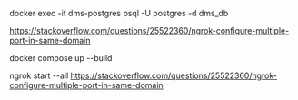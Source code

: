
docker exec -it dms-postgres psql -U postgres -d dms_db

https://stackoverflow.com/questions/25522360/ngrok-configure-multiple-port-in-same-domain

 docker compose up --build

ngrok start --all
https://stackoverflow.com/questions/25522360/ngrok-configure-multiple-port-in-same-domain
